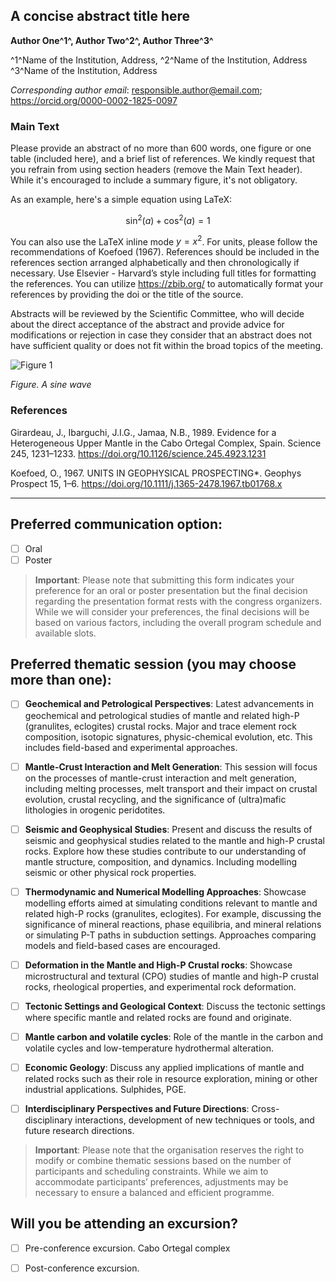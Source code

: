 ## A concise abstract title here

**Author One^1^, Author Two^2^, Author Three^3^**

^1^Name of the Institution, Address, 
^2^Name of the Institution, Address
^3^Name of the Institution, Address

_Corresponding author email_: responsible.author@email.com; https://orcid.org/0000-0002-1825-0097

### Main Text
Please provide an abstract of no more than 600 words, one figure or one table (included here), and a brief list of references. We kindly request that you refrain from using section headers (remove the Main Text header). While it's encouraged to include a summary figure, it's not obligatory.

As an example, here's a simple equation using LaTeX:

$$
\sin^2(a)+\cos^2(a) = 1
$$

You can also use the LaTeX inline mode $y=x^2$. For units, please follow the recommendations of Koefoed (1967). References should be included in the references section arranged alphabetically and then chronologically if necessary. Use Elsevier - Harvard’s style including full titles for formatting the references. You can utilize https://zbib.org/ to automatically format your references by providing the doi or the title of the source.

Abstracts will be reviewed by the Scientific Committee, who will decide about the direct acceptance of the abstract and provide advice for modifications or rejection in case they consider that an abstract does not have sufficient quality or does not fit within the broad topics of the meeting.

![Figure 1](https://github.com/lherzolite2024/lherzolite2024.github.io/blob/v1.0/templates/img221.png?raw=true)

_Figure. A sine wave_


### References

Girardeau, J., Ibarguchi, J.I.G., Jamaa, N.B., 1989. Evidence for a Heterogeneous Upper Mantle in the Cabo Ortegal Complex, Spain. Science 245, 1231–1233. https://doi.org/10.1126/science.245.4923.1231

Koefoed, O., 1967. UNITS IN GEOPHYSICAL PROSPECTING*. Geophys Prospect 15, 1–6. https://doi.org/10.1111/j.1365-2478.1967.tb01768.x 

---

## Preferred communication option:

- [ ] Oral
- [ ] Poster

> **Important**: Please note that submitting this form indicates your preference for an oral or poster presentation but the final decision regarding the presentation format rests with the congress organizers. While we will consider your preferences, the final decisions will be based on various factors, including the overall program schedule and available slots.


## Preferred thematic session (you may choose more than one):

- [ ] **Geochemical and Petrological Perspectives**: Latest advancements in geochemical and petrological studies of mantle and related high-P (granulites, eclogites) crustal rocks. Major and trace element rock composition, isotopic signatures, physic-chemical evolution, etc. This includes field-based and experimental approaches.

- [ ] **Mantle-Crust Interaction and Melt Generation**: This session will focus on the processes of mantle-crust interaction and melt generation, including melting processes, melt transport and their impact on crustal evolution, crustal recycling, and the significance of (ultra)mafic lithologies in orogenic peridotites.

- [ ] **Seismic and Geophysical Studies**: Present and discuss the results of seismic and geophysical studies related to the mantle and high-P crustal rocks. Explore how these studies contribute to our understanding of mantle structure, composition, and dynamics. Including modelling seismic or other physical rock properties.

- [ ] **Thermodynamic and Numerical Modelling Approaches**: Showcase modelling efforts aimed at simulating conditions relevant to mantle and related high-P rocks (granulites, eclogites). For example, discussing the significance of mineral reactions, phase equilibria, and mineral relations or simulating P-T paths in subduction settings. Approaches comparing models and field-based cases are encouraged.

- [ ] **Deformation in the Mantle and High-P Crustal rocks**: Showcase microstructural and textural (CPO) studies of mantle and high-P crustal rocks, rheological properties, and experimental rock deformation.

- [ ] **Tectonic Settings and Geological Context**: Discuss the tectonic settings where specific mantle and related rocks are found and originate.

- [ ] **Mantle carbon and volatile cycles**: Role of the mantle in the carbon and volatile cycles and low-temperature hydrothermal alteration.

- [ ] **Economic Geology**: Discuss any applied implications of mantle and related rocks such as their role in resource exploration, mining or other industrial applications. Sulphides, PGE.

- [ ] **Interdisciplinary Perspectives and Future Directions**: Cross-disciplinary interactions, development of new techniques or tools, and future research directions.

> **Important**: Please note that the organisation reserves the right to modify or combine thematic sessions based on the number of participants and scheduling constraints. While we aim to accommodate participants’ preferences, adjustments may be necessary to ensure a balanced and efficient programme.


## Will you be attending an excursion?

- [ ] Pre-conference excursion. Cabo Ortegal complex

- [ ] Post-conference excursion.